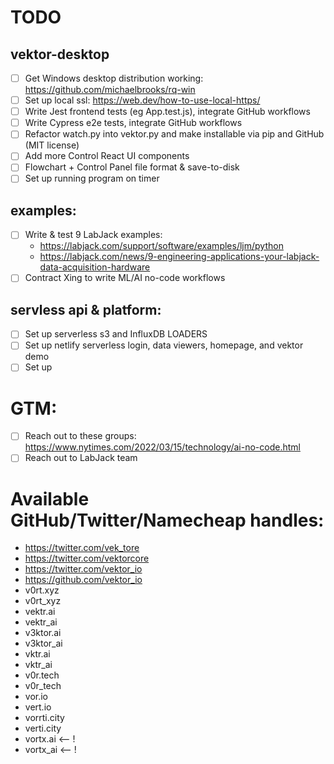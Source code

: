 # TODO

## vektor-desktop

- [ ] Get Windows desktop distribution working: https://github.com/michaelbrooks/rq-win
- [ ] Set up local ssl: https://web.dev/how-to-use-local-https/
- [ ] Write Jest frontend tests (eg App.test.js), integrate GitHub workflows
- [ ] Write Cypress e2e tests, integrate GitHub workflows
- [ ] Refactor watch.py into vektor.py and make installable via pip and GitHub (MIT license)
- [ ] Add more Control React UI components
- [ ] Flowchart + Control Panel file format & save-to-disk
- [ ] Set up running program on timer

## examples: 
- [ ] Write & test 9 LabJack examples: 
    - https://labjack.com/support/software/examples/ljm/python
    - https://labjack.com/news/9-engineering-applications-your-labjack-data-acquisition-hardware
- [ ] Contract Xing to write ML/AI no-code workflows

## servless api & platform:
- [ ] Set up serverless s3 and InfluxDB LOADERS
- [ ] Set up netlify serverless login, data viewers, homepage, and vektor demo
- [ ] Set up 

# GTM:
- [ ] Reach out to these groups: https://www.nytimes.com/2022/03/15/technology/ai-no-code.html
- [ ] Reach out to LabJack team

# Available GitHub/Twitter/Namecheap handles:
- https://twitter.com/vek_tore
- https://twitter.com/vektorcore
- https://twitter.com/vektor_io
- https://github.com/vektor_io
- v0rt.xyz
- v0rt_xyz
- vektr.ai
- vektr_ai
- v3ktor.ai
- v3ktor_ai
- vktr.ai
- vktr_ai
- v0r.tech
- v0r_tech
- vor.io
- vert.io
- vorrti.city
- verti.city
- vortx.ai <-- !
- vortx_ai <-- !

# 





